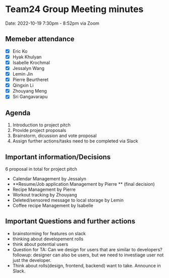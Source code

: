 # Team24 Group Meeting minutes
Date: 2022-10-19 7:30pm - 8:52pm via Zoom
## Memeber attendance
- [x] Eric Ko
- [x] Hyak Khulyan
- [x] Isabelle Krochmal
- [x] Jessalyn Wang
- [x] Lemin Jin 
- [x] Pierre Beurtheret
- [x] Qingxin Li
- [x] Zhouyang Meng
- [x] Sri Gangavarapu
## Agenda
1. Introduction to project pitch
2. Provide project proposals
3. Brainstorm, dicussion and vote proposal
4. Assign further actions/tasks need to be completed via Slack
## Important information/Decisions
6 proposal in total for project pitch
- Calendar Management by Jessalyn
- **Resume/Job application Management by Pierre ** (final decision)
- Recipe Management by Pierre
- Workout tracking by Zhouyang
- Deleted/sensored message to local storage by Lemin
- Coffee recipe Management by Isabelle
## Important Questions and further actions
- brainstorming for features on slack
- thinking about developement rolls
- think about potential users
- Question for TA: Can we design for users that are similar to developers? 
  followup: designer can also be users, but we need to investiage user not just the developer.
- Think about rolls(design, frontend, backend) want to take. Announce in Slack.



